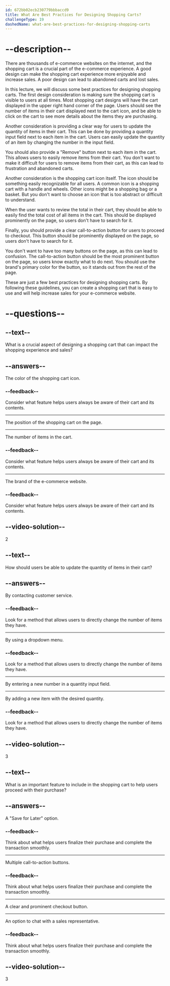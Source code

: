 ```yaml
---
id: 672bb02ecb230779bbbaccd9
title: What Are Best Practices for Designing Shopping Carts?
challengeType: 19
dashedName: what-are-best-practices-for-designing-shopping-carts
---
```


# --description--

There are thousands of e-commerce websites on the internet, and the shopping cart is a crucial part of the e-commerce experience. A good design can make the shopping cart experience more enjoyable and increase sales. A poor design can lead to abandoned carts and lost sales.

In this lecture, we will discuss some best practices for designing shopping carts. The first design consideration is making sure the shopping cart is visible to users at all times. Most shopping cart designs will have the cart displayed in the upper right hand corner of the page. Users should see the number of items in their cart displayed next to the cart icon, and be able to click on the cart to see more details about the items they are purchasing.

Another consideration is providing a clear way for users to update the quantity of items in their cart. This can be done by providing a quantity input field next to each item in the cart. Users can easily update the quantity of an item by changing the number in the input field.

You should also provide a "Remove" button next to each item in the cart. This allows users to easily remove items from their cart. You don't want to make it difficult for users to remove items from their cart, as this can lead to frustration and abandoned carts.

Another consideration is the shopping cart icon itself. The icon should be something easily recognizable for all users. A common icon is a shopping cart with a handle and wheels. Other icons might be a shopping bag or a basket. But you don't want to choose an icon that is too abstract or difficult to understand.

When the user wants to review the total in their cart, they should be able to easily find the total cost of all items in the cart. This should be displayed prominently on the page, so users don't have to search for it.

Finally, you should provide a clear call-to-action button for users to proceed to checkout. This button should be prominently displayed on the page, so users don't have to search for it.

You don't want to have too many buttons on the page, as this can lead to confusion. The call-to-action button should be the most prominent button on the page, so users know exactly what to do next. You should use the brand's primary color for the button, so it stands out from the rest of the page.

These are just a few best practices for designing shopping carts. By following these guidelines, you can create a shopping cart that is easy to use and will help increase sales for your e-commerce website.

# --questions--

## --text--

What is a crucial aspect of designing a shopping cart that can impact the shopping experience and sales?

## --answers--

The color of the shopping cart icon.

### --feedback--

Consider what feature helps users always be aware of their cart and its contents.

---

The position of the shopping cart on the page.

---

The number of items in the cart.

### --feedback--

Consider what feature helps users always be aware of their cart and its contents.

---

The brand of the e-commerce website.

### --feedback--

Consider what feature helps users always be aware of their cart and its contents.

## --video-solution--

2

## --text--

How should users be able to update the quantity of items in their cart?

## --answers--

By contacting customer service.

### --feedback--

Look for a method that allows users to directly change the number of items they have.

---

By using a dropdown menu.

### --feedback--

Look for a method that allows users to directly change the number of items they have.

---

By entering a new number in a quantity input field.

---

By adding a new item with the desired quantity.

### --feedback--

Look for a method that allows users to directly change the number of items they have.

## --video-solution--

3

## --text--

What is an important feature to include in the shopping cart to help users proceed with their purchase?

## --answers--

A "Save for Later" option.

### --feedback--

Think about what helps users finalize their purchase and complete the transaction smoothly.

---

Multiple call-to-action buttons.

### --feedback--

Think about what helps users finalize their purchase and complete the transaction smoothly.

---

A clear and prominent checkout button.

---

An option to chat with a sales representative.

### --feedback--

Think about what helps users finalize their purchase and complete the transaction smoothly.

## --video-solution--

3
